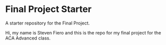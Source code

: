 # Final Project Starter

A starter repository for the Final Project.

Hi, my name is Steven Fiero and this is the repo for my final project for the ACA Advanced class.
